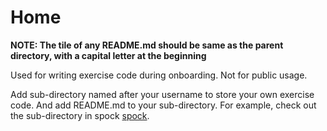 # Home

**NOTE: The tile of any README.md should be same as the parent directory, with a
capital letter at the beginning**

Used for writing exercise code during onboarding. Not for public usage.

Add sub-directory named after your username to store your own exercise code.
And add README.md to your sub-directory. For example, check out the sub-directory
in spock [spock](spock/README.md).
